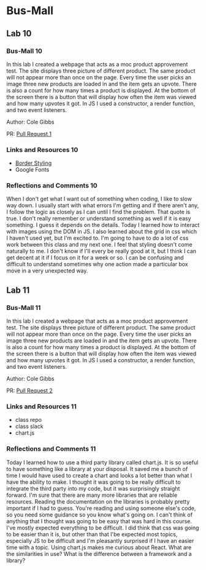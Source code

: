 # Bus-Mall

## Lab 10

### Bus-Mall 10

In this lab I created a webpage that acts as a moc product approvement test. The site displays three picture of different product. The same product will not appear more than once on the page. Every time the user picks an image three new products are loaded in and the item gets an upvote. There is also a count for how many times a product is displayed. At the bottom of the screen there is a button that will display how often the item was viewed and how many upvotes it got. In JS I used a constructor, a render function, and two event listeners.

Author: Cole Gibbs

PR: [Pull Request 1](https://github.com/colegibbs/bus-mall/pull/1)

### Links and Resources 10

- [Border Styling](https://developer.mozilla.org/en-US/docs/Web/CSS/border-style)
- Google Fonts

### Reflections and Comments 10

When I don't get what I want out of something when coding, I like to slow way down. I usually start with what errors I'm getting and if there aren't any, I follow the logic as closely as I can until I find the problem. That quote is true. I don't really remember or understand something as well if it is easy something. I guess it depends on the details. Today I learned how to interact with images using the DOM in JS. I also learned about the grid in css which I haven't used yet, but I'm excited to. I'm going to have to do a lot of css work between this class and my next one. I feel that styling doesn't come naturally to me. I don't know if I'll every be really good at it, but I think I can get decent at it if I focus on it for a week or so. I can be confusing and difficult to understand sometimes why one action made a particular box move in a very unexpected way.

## Lab 11

### Bus-Mall 11

In this lab I created a webpage that acts as a moc product approvement test. The site displays three picture of different product. The same product will not appear more than once on the page. Every time the user picks an image three new products are loaded in and the item gets an upvote. There is also a count for how many times a product is displayed. At the bottom of the screen there is a button that will display how often the item was viewed and how many upvotes it got. In JS I used a constructor, a render function, and two event listeners.

Author: Cole Gibbs

PR: [Pull Request 2]()

### Links and Resources 11

- class repo
- class slack
- chart.js

### Reflections and Comments 11

Today I learned how to use a third party library called chart.js. It is so useful to have something like a library at your disposal. It saved me a bunch of time I would have used to create a chart and looks a lot better than what I have the ability to make. I thought it was going to be really difficult to integrate the third party into my code, but it was surprisingly straight forward. I'm sure that there are many more libraries that are reliable resources. Reading the documentation on the libraries is probably pretty important if I had to guess. You're reading and using someone else's code, so you need some guidance so you know what's going on. I can't think of anything that I thought was going to be easy that was hard in this course. I've mostly expected everything to be difficult. I did think that css was going to be easier than it is, but other than that I'be expected most topics, especially JS to be difficult and I'm pleasantly surprised if I have an easier time with a topic. Using chart.js makes me curious about React. What are the similarities in use? What is the difference between a framework and a library?
